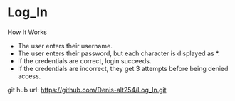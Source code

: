 # Log_In

How It Works
- The user enters their username.
- The user enters their password, but each character is displayed as *.
- If the credentials are correct, login succeeds.
- If the credentials are incorrect, they get 3 attempts before being denied access.

git hub url: https://github.com/Denis-alt254/Log_In.git
